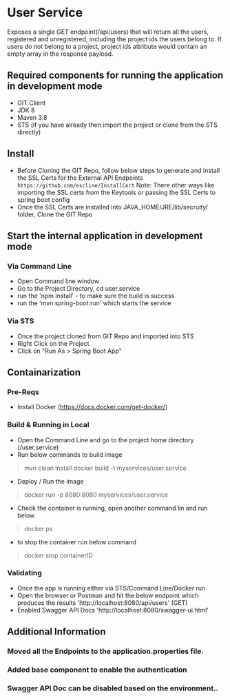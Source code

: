 # User Service
Exposes a single GET endpoint(/api/users) that will return all the users, registered and unregistered, including the project ids the users belong to. If users do not belong to a project, project ids attribute would contain an empty array in the response payload.
## Required components for running the application in development mode
* GIT Client
* JDK 8
* Maven 3.8
* STS (if you have already then import the project or clone from the STS directly)
## Install
* Before Cloning the GIT Repo, follow below steps to generate and install the SSL Certs for the External API Endpoints
  `https://github.com/escline/InstallCert`
  Note: There other ways like importing the SSL certs from the Keytools or passing the SSL Certs to spring boot config
* Once the SSL Certs are installed into JAVA_HOME/JRE/lib/secruity/ folder, Clone the GIT Repo
## Start the internal application in development mode
### Via Command Line
* Open Command line window
* Go to the Project Directory, cd user.service
* run the 'npm install' - to make sure the build is success
* run the 'mvn spring-boot:run' which starts the service
### Via STS
* Once the project cloned from GIT Repo and imported into STS
* Right Click on the Project
* Click on "Run As > Spring Boot App"
## Containarization
### Pre-Reqs
* Install Docker (https://docs.docker.com/get-docker/)
### Build & Running in Local
* Open the Command Line and go to the project home directory (/user.service)
* Run below commands to build image
> mvn clean install
> docker build -t myservices/user.service .
* Deploy / Run the image
> docker run -p 8080:8080 myservices/user.service
* Check the container is running, open another command lin and run below
> docker ps
* to stop the container run below command
>docker stop containerID <grab the containerID from above docker ps command >

### Validating
* Once the app is running either via STS/Command Line/Docker run
* Open the browser or Postman and hit the below endpoint which produces the results
'http://localhost:8080/api/users' (GET)
* Enabled Swagger API Docs
'http://localhost:8080/swagger-ui.html'

## Additional Information
### Moved all the Endpoints to the application.properties file.
### Added base component to enable the authentication
### Swagger API Doc can be disabled based on the environment..